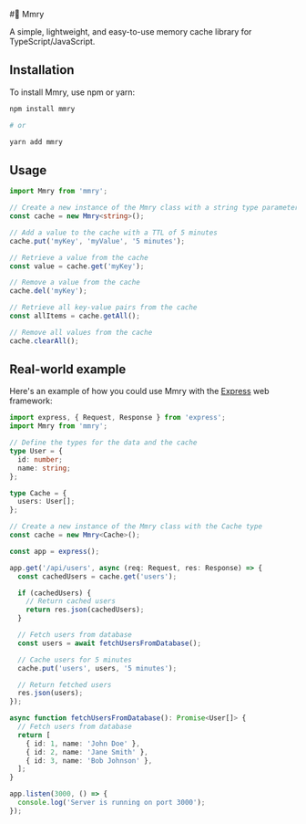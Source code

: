 #🥷 Mmry

A simple, lightweight, and easy-to-use memory cache library for TypeScript/JavaScript.

## Installation

To install Mmry, use npm or yarn:

```sh
npm install mmry

# or

yarn add mmry
```

## Usage
```ts
import Mmry from 'mmry';

// Create a new instance of the Mmry class with a string type parameter
const cache = new Mmry<string>();

// Add a value to the cache with a TTL of 5 minutes
cache.put('myKey', 'myValue', '5 minutes');

// Retrieve a value from the cache
const value = cache.get('myKey');

// Remove a value from the cache
cache.del('myKey');

// Retrieve all key-value pairs from the cache
const allItems = cache.getAll();

// Remove all values from the cache
cache.clearAll();
```
## Real-world example

Here's an example of how you could use Mmry with the [Express](https://expressjs.com/) web framework:
```ts
import express, { Request, Response } from 'express';
import Mmry from 'mmry';

// Define the types for the data and the cache
type User = {
  id: number;
  name: string;
};

type Cache = {
  users: User[];
};

// Create a new instance of the Mmry class with the Cache type
const cache = new Mmry<Cache>();

const app = express();

app.get('/api/users', async (req: Request, res: Response) => {
  const cachedUsers = cache.get('users');

  if (cachedUsers) {
    // Return cached users
    return res.json(cachedUsers);
  }

  // Fetch users from database
  const users = await fetchUsersFromDatabase();

  // Cache users for 5 minutes
  cache.put('users', users, '5 minutes');

  // Return fetched users
  res.json(users);
});

async function fetchUsersFromDatabase(): Promise<User[]> {
  // Fetch users from database
  return [
    { id: 1, name: 'John Doe' },
    { id: 2, name: 'Jane Smith' },
    { id: 3, name: 'Bob Johnson' },
  ];
}

app.listen(3000, () => {
  console.log('Server is running on port 3000');
});
```

